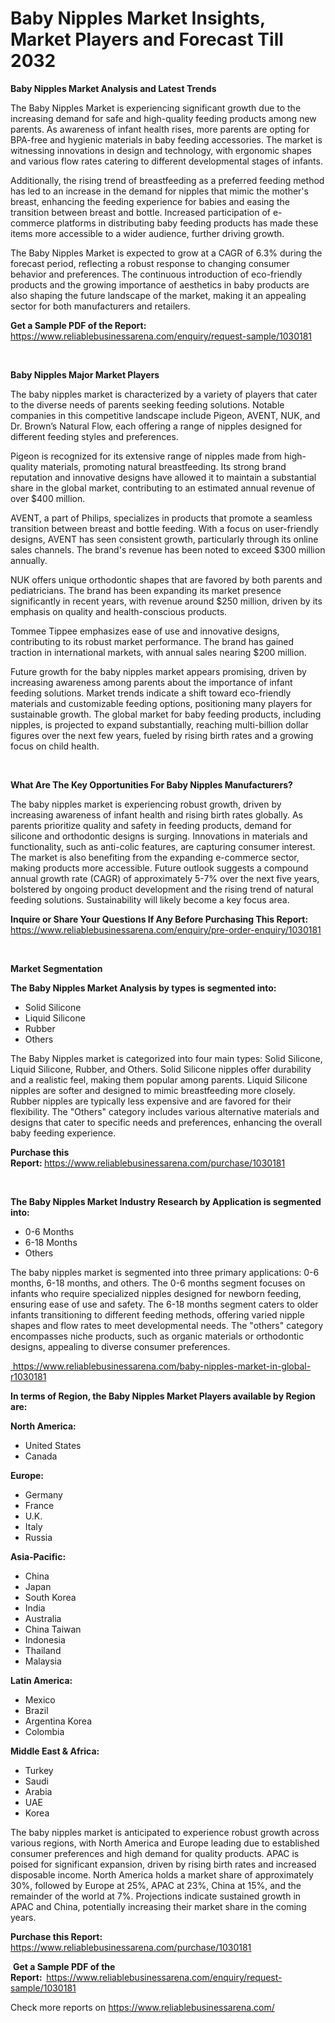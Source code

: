 <p><h1>Baby Nipples Market Insights, Market Players and Forecast Till 2032</h1></p><p><strong>Baby Nipples Market Analysis and Latest Trends</strong></p>
<p><p>The Baby Nipples Market is experiencing significant growth due to the increasing demand for safe and high-quality feeding products among new parents. As awareness of infant health rises, more parents are opting for BPA-free and hygienic materials in baby feeding accessories. The market is witnessing innovations in design and technology, with ergonomic shapes and various flow rates catering to different developmental stages of infants. </p><p>Additionally, the rising trend of breastfeeding as a preferred feeding method has led to an increase in the demand for nipples that mimic the mother's breast, enhancing the feeding experience for babies and easing the transition between breast and bottle. Increased participation of e-commerce platforms in distributing baby feeding products has made these items more accessible to a wider audience, further driving growth. </p><p>The Baby Nipples Market is expected to grow at a CAGR of 6.3% during the forecast period, reflecting a robust response to changing consumer behavior and preferences. The continuous introduction of eco-friendly products and the growing importance of aesthetics in baby products are also shaping the future landscape of the market, making it an appealing sector for both manufacturers and retailers.</p></p>
<p><strong>Get a Sample PDF of the Report:&nbsp;</strong> <a href="https://www.reliablebusinessarena.com/enquiry/request-sample/1030181?utm_campaign=3115&utm_medium=2&utm_source=Github&utm_content=ia&utm_term=21032025&utm_id=baby-nipples">https://www.reliablebusinessarena.com/enquiry/request-sample/1030181</a></p>
<p>&nbsp;</p>
<p><strong>Baby Nipples Major Market Players</strong></p>
<p><p>The baby nipples market is characterized by a variety of players that cater to the diverse needs of parents seeking feeding solutions. Notable companies in this competitive landscape include Pigeon, AVENT, NUK, and Dr. Brown’s Natural Flow, each offering a range of nipples designed for different feeding styles and preferences.</p><p>Pigeon is recognized for its extensive range of nipples made from high-quality materials, promoting natural breastfeeding. Its strong brand reputation and innovative designs have allowed it to maintain a substantial share in the global market, contributing to an estimated annual revenue of over $400 million.</p><p>AVENT, a part of Philips, specializes in products that promote a seamless transition between breast and bottle feeding. With a focus on user-friendly designs, AVENT has seen consistent growth, particularly through its online sales channels. The brand's revenue has been noted to exceed $300 million annually.</p><p>NUK offers unique orthodontic shapes that are favored by both parents and pediatricians. The brand has been expanding its market presence significantly in recent years, with revenue around $250 million, driven by its emphasis on quality and health-conscious products.</p><p>Tommee Tippee emphasizes ease of use and innovative designs, contributing to its robust market performance. The brand has gained traction in international markets, with annual sales nearing $200 million.</p><p>Future growth for the baby nipples market appears promising, driven by increasing awareness among parents about the importance of infant feeding solutions. Market trends indicate a shift toward eco-friendly materials and customizable feeding options, positioning many players for sustainable growth. The global market for baby feeding products, including nipples, is projected to expand substantially, reaching multi-billion dollar figures over the next few years, fueled by rising birth rates and a growing focus on child health.</p></p>
<p>&nbsp;</p>
<p><strong>What Are The Key Opportunities For Baby Nipples Manufacturers?</strong></p>
<p><p>The baby nipples market is experiencing robust growth, driven by increasing awareness of infant health and rising birth rates globally. As parents prioritize quality and safety in feeding products, demand for silicone and orthodontic designs is surging. Innovations in materials and functionality, such as anti-colic features, are capturing consumer interest. The market is also benefiting from the expanding e-commerce sector, making products more accessible. Future outlook suggests a compound annual growth rate (CAGR) of approximately 5-7% over the next five years, bolstered by ongoing product development and the rising trend of natural feeding solutions. Sustainability will likely become a key focus area.</p></p>
<p><strong>Inquire or Share Your Questions If Any Before Purchasing This Report:</strong> <a href="https://www.reliablebusinessarena.com/enquiry/pre-order-enquiry/1030181?utm_campaign=3115&utm_medium=2&utm_source=Github&utm_content=ia&utm_term=21032025&utm_id=baby-nipples">https://www.reliablebusinessarena.com/enquiry/pre-order-enquiry/1030181</a></p>
<p>&nbsp;</p>
<p><strong>Market Segmentation</strong></p>
<p><strong>The Baby Nipples Market Analysis by types is segmented into:</strong></p>
<p><ul><li>Solid Silicone</li><li>Liquid Silicone</li><li>Rubber</li><li>Others</li></ul></p>
<p><p>The Baby Nipples market is categorized into four main types: Solid Silicone, Liquid Silicone, Rubber, and Others. Solid Silicone nipples offer durability and a realistic feel, making them popular among parents. Liquid Silicone nipples are softer and designed to mimic breastfeeding more closely. Rubber nipples are typically less expensive and are favored for their flexibility. The "Others" category includes various alternative materials and designs that cater to specific needs and preferences, enhancing the overall baby feeding experience.</p></p>
<p><strong>Purchase this Report:&nbsp;</strong><a href="https://www.reliablebusinessarena.com/purchase/1030181?utm_campaign=3115&utm_medium=2&utm_source=Github&utm_content=ia&utm_term=21032025&utm_id=baby-nipples">https://www.reliablebusinessarena.com/purchase/1030181</a></p>
<p>&nbsp;</p>
<p><strong>The Baby Nipples Market Industry Research by Application is segmented into:</strong></p>
<p><ul><li>0-6 Months</li><li>6-18 Months</li><li>Others</li></ul></p>
<p><p>The baby nipples market is segmented into three primary applications: 0-6 months, 6-18 months, and others. The 0-6 months segment focuses on infants who require specialized nipples designed for newborn feeding, ensuring ease of use and safety. The 6-18 months segment caters to older infants transitioning to different feeding methods, offering varied nipple shapes and flow rates to meet developmental needs. The "others" category encompasses niche products, such as organic materials or orthodontic designs, appealing to diverse consumer preferences.</p></p>
<p><a href="https://www.reliablebusinessarena.com/baby-nipples-market-in-global-r1030181?utm_campaign=3115&utm_medium=2&utm_source=Github&utm_content=ia&utm_term=21032025&utm_id=baby-nipples">&nbsp;https://www.reliablebusinessarena.com/baby-nipples-market-in-global-r1030181</a></p>
<p><strong>In terms of Region, the Baby Nipples Market Players available by Region are:</strong></p>
<p>
    <p> <strong> North America: </strong>
        <ul>
            <li>United States</li>
            <li>Canada</li>
        </ul>
        </p> 
    <p> <strong> Europe: </strong>
        <ul>
            <li>Germany</li>
            <li>France</li>
            <li>U.K.</li>
            <li>Italy</li>
            <li>Russia</li>
        </ul>
        </p> 
    <p> <strong> Asia-Pacific: </strong>
        <ul>
            <li>China</li>
            <li>Japan</li>
            <li>South Korea</li>
            <li>India</li>
            <li>Australia</li>
            <li>China Taiwan</li>
            <li>Indonesia</li>
            <li>Thailand</li>
            <li>Malaysia</li>
        </ul>
        </p> 
    <p> <strong> Latin America: </strong>
        <ul>
            <li>Mexico</li>
            <li>Brazil</li>
            <li>Argentina Korea</li>
            <li>Colombia</li>
        </ul>
        </p> 
    <p> <strong> Middle East & Africa: </strong>
        <ul>
            <li>Turkey</li>
            <li>Saudi</li>
            <li>Arabia</li>
            <li>UAE</li>
            <li>Korea</li>
        </ul>
    </p>
    </p>
<p><p>The baby nipples market is anticipated to experience robust growth across various regions, with North America and Europe leading due to established consumer preferences and high demand for quality products. APAC is poised for significant expansion, driven by rising birth rates and increased disposable income. North America holds a market share of approximately 30%, followed by Europe at 25%, APAC at 23%, China at 15%, and the remainder of the world at 7%. Projections indicate sustained growth in APAC and China, potentially increasing their market share in the coming years.</p></p>
<p><strong>Purchase this Report: </strong><a href="https://www.reliablebusinessarena.com/purchase/1030181?utm_campaign=3115&utm_medium=2&utm_source=Github&utm_content=ia&utm_term=21032025&utm_id=baby-nipples">https://www.reliablebusinessarena.com/purchase/1030181</a></p>
<p>&nbsp;<strong>Get a Sample PDF of the Report:&nbsp;&nbsp;</strong><a href="https://www.reliablebusinessarena.com/enquiry/request-sample/1030181?utm_campaign=3115&utm_medium=2&utm_source=Github&utm_content=ia&utm_term=21032025&utm_id=baby-nipples">https://www.reliablebusinessarena.com/enquiry/request-sample/1030181</a></p>
<p><strong></strong></p>
<p>Check more reports on <a href="https://www.reliablebusinessarena.com/?utm_campaign=3115&utm_medium=2&utm_source=Github&utm_content=ia&utm_term=21032025&utm_id=baby-nipples">https://www.reliablebusinessarena.com/</a></p>